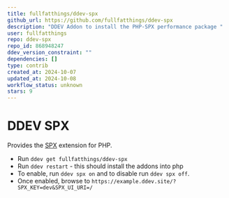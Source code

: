 ```yaml
---
title: fullfatthings/ddev-spx
github_url: https://github.com/fullfatthings/ddev-spx
description: "DDEV Addon to install the PHP-SPX performance package "
user: fullfatthings
repo: ddev-spx
repo_id: 868948247
ddev_version_constraint: ""
dependencies: []
type: contrib
created_at: 2024-10-07
updated_at: 2024-10-08
workflow_status: unknown
stars: 9
---
```


# DDEV SPX

Provides the [SPX](https://github.com/NoiseByNorthwest/php-spx) extension for PHP.

- Run `ddev get fullfatthings/ddev-spx`
- Run `ddev restart` - this should install the addons into php
- To enable, run `ddev spx on` and to disable run `ddev spx off`.
- Once enabled, browse to `https://example.ddev.site/?SPX_KEY=dev&SPX_UI_URI=/`
